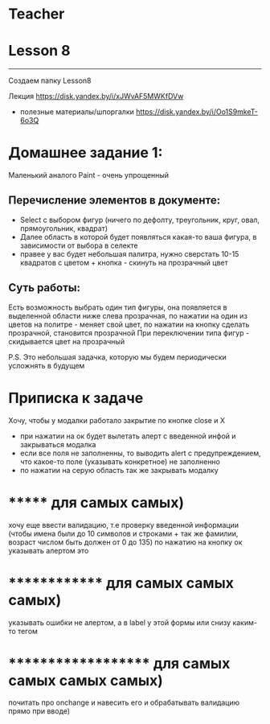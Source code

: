 # Teacher

# Lesson 8
-------------------------

Создаем папку Lesson8

Лекция https://disk.yandex.by/i/xJWvAF5MWKfDVw
+ полезные материалы/шпоргалки https://disk.yandex.by/i/Oo1S9mkeT-6o3Q

# Домашнее задание 1: 

Маленький аналого Paint - очень упрощенный

## Перечисление элементов в документе:
- Select с выбором фигур (ничего по дефолту, треугольник, круг, овал, прямоугольник, квадрат)
- Далее область в которой будет появляться какая-то ваша фигура, в зависимости от выбора в селекте
- правее у вас будет небольшая палитра, нужно сверстать 10-15 квадратов  с цветом + кнопка - скинуть на прозрачный цвет

## Суть работы:
Есть возможность выбрать один тип фигуры, она появляется в выделенной области ниже слева прозрачная, по нажатии на один из цветов на политре - меняет свой цвет, по нажатии на кнопку сделать прозрачной, становится прозрачной
При переключении типа фигур - скидывается цвет на прозрачный


P.S. Это небольшая задачка, которую мы будем периодически усложнять в будущем

# Приписка к задаче

Хочу, чтобы у модалки работало закрытие по кнопке close и Х
+ при нажатии на ок будет вылетать алерт с введенной инфой и закрываться модалка
+ если все поля не заполненны, то выводить alert с предупреждением, что какое-то поле (указывать конкретное) не заполненно
+ по нажатии на серую область так же закрывать модалку


# ***** для самых самых)
хочу еще ввести валидацию, т.е проверку введенной информации (чтобы имена были до 10 символов и строками + так же фамилии, возраст числом быть должен от 0 до 135) по нажатию на кнопку ок указывать алертом это

# ************ для самых самых самых)
указывать ошибки не алертом, а в label у этой формы или снизу каким-то тегом


# ****************** для самых самых самых самых)
почитать про onchange и навесить его и обрабатывать валидацию прямо при вводе)
